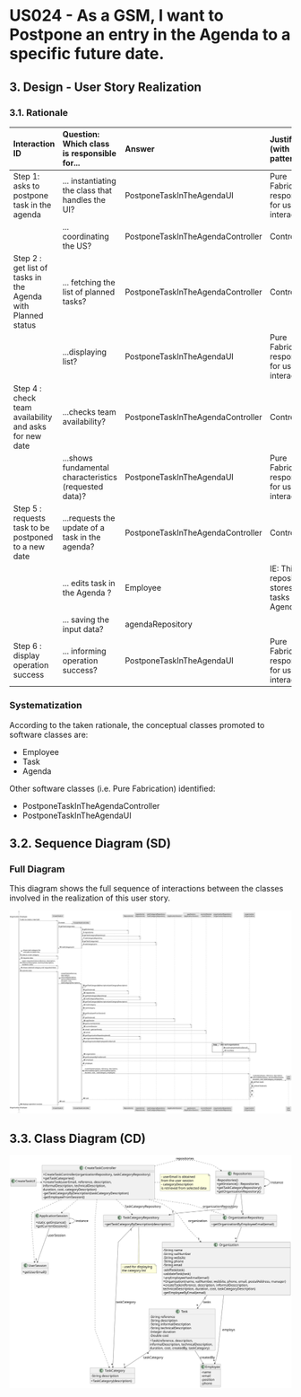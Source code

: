# US024 - As a GSM, I want to Postpone an entry in the Agenda to a specific future date.

## 3. Design - User Story Realization 

### 3.1. Rationale


| Interaction ID                                               | Question: Which class is responsible for...            | Answer                            | Justification (with patterns)                                                                                 |
|:-------------------------------------------------------------|:-------------------------------------------------------|:----------------------------------|:--------------------------------------------------------------------------------------------------------------|
| Step 1: asks to postpone task in the agenda  		              | 	... instantiating the class that handles the UI?      | PostponeTaskInTheAgendaUI         | Pure Fabrication: responsible for user interactions  |
| 			  		                                                      | 	... coordinating the US?                              | PostponeTaskInTheAgendaController | Controller                                                                                                    |
| Step 2 : get list of tasks in the Agenda with Planned status | 	... fetching the list of planned tasks?               | PostponeTaskInTheAgendaController | Controller                                                          |
| 			  		                                                      | 		...displaying list?					                             | PostponeTaskInTheAgendaUI         | Pure Fabrication: responsible for user interactions                                                                               |
| Step 4 : check team availability and asks for new date 		    | 	...checks team availability? 						                   | PostponeTaskInTheAgendaController |Controller|
| 	                                                            | ...shows fundamental characteristics (requested data)? | PostponeTaskInTheAgendaUI         |Pure Fabrication: responsible for user interactions|
| Step 5 : requests task to be postponed to a new date  		     | 	...requests the update of a task in the agenda?       | PostponeTaskInTheAgendaController |Controller|
| 		                                                           | 	... edits task in the Agenda ?                        | Employee                          |IE: This repository stores all tasks in the Agenda.|
| 		                                                           | 	... saving the input data?					                       | agendaRepository                  |                                                                                                               |              
| Step 6 : display operation success  		                       | 	... informing operation success?                      | PostponeTaskInTheAgendaUI| Pure Fabrication: responsible for user interactions| 

### Systematization ##

According to the taken rationale, the conceptual classes promoted to software classes are: 

* Employee
* Task
* Agenda

Other software classes (i.e. Pure Fabrication) identified: 

* PostponeTaskInTheAgendaController  
* PostponeTaskInTheAgendaUI


## 3.2. Sequence Diagram (SD)


### Full Diagram

This diagram shows the full sequence of interactions between the classes involved in the realization of this user story.

![Sequence Diagram - Full](svg/us006-sequence-diagram-full.svg)



## 3.3. Class Diagram (CD)

![Class Diagram](svg/us006-class-diagram.svg)